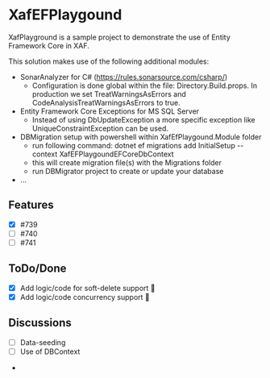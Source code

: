 # XafEFPlaygound

XafPlayground is a sample project to demonstrate the use of Entity Framework Core in XAF.

This solution makes use of the following additional modules:
- SonarAnalyzer for C# (https://rules.sonarsource.com/csharp/)
  - Configuration is done global within the file: Directory.Build.props. In production we set TreatWarningsAsErrors and CodeAnalysisTreatWarningsAsErrors to true.
- Entity Framework Core Exceptions for MS SQL Server
  - Instead of using DbUpdateException a more specific exception like UniqueConstraintException can be used.
- DBMigration setup with powershell within XafEfPlaygound.Module folder
  - run following command: dotnet ef migrations add InitialSetup --context XafEFPlaygoundEFCoreDbContext
  - this will create migration file(s) with the Migrations folder
  - run DBMigrator project to create or update your database
- ...

## Features

- [x] #739
- [ ] #740
- [ ] #741

## ToDo/Done

- [x] Add logic/code for soft-delete support :tada:
- [x] Add logic/code concurrency support :tada:

## Discussions

- [ ] Data-seeding
- [ ] Use of DBContext
- 

